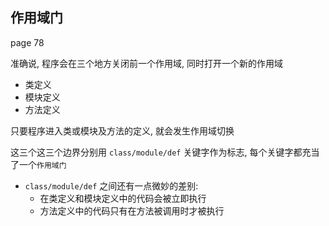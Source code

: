 ## 作用域门

page 78

准确说, 程序会在三个地方关闭前一个作用域, 同时打开一个新的作用域

+ 类定义
+ 模块定义
+ 方法定义

只要程序进入类或模块及方法的定义, 就会发生作用域切换

这三个这三个边界分别用 `class/module/def` 关键字作为标志, 每个关键字都充当了一个`作用域门`

+ `class/module/def` 之间还有一点微妙的差别:
    + 在类定义和模块定义中的代码会被立即执行
    + 方法定义中的代码只有在方法被调用时才被执行


